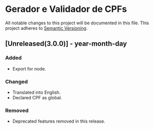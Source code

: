 # Gerador e Validador de CPFs

All notable changes to this project will be documented in this file.
This project adheres to [Semantic Versioning](http://semver.org/).

## [Unreleased(3.0.0)] - year-month-day

### Added
- Export for node.

### Changed
- Translated into English.
- Declared CPF as global.

### Removed
- Deprecated features removed in this release.